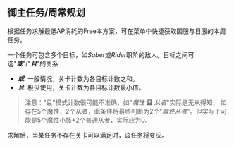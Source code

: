 ## 御主任务/周常规划

根据任务求解最低AP消耗的Free本方案，可在菜单中快捷获取国服与日服的本周任务。

一个任务可包含多个目标，如*Saber*或*Rider*职阶的敌人。目标之间可选"***或***"/"***且***"的关系
- ***或***: 一般情况，关卡计数为各目标计数之和。
- ***且***: 极少使用，关卡计数为各目标计数最小值。
> 注意："且"模式计数很可能不准确，如"*魔性* **且** *从者*"实际是无从得知，
如存在5个魔性，2个从者，此条件将最终判断为2个"*魔性从者*"。但实际上可能是5个魔性小怪+2个普通从者，实际应为0。

求解后，当某任务不存在关卡可以满足时，该任务将变灰。
